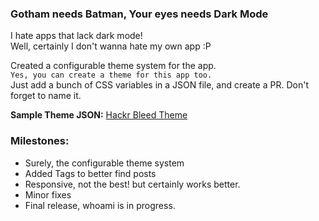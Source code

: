 ### Gotham needs Batman, Your eyes needs Dark Mode
I hate apps that lack dark mode!  
Well, certainly I don't wanna hate my own app :P

Created a configurable theme system for the app.  
`Yes, you can create a theme for this app too.`  
Just add a bunch of CSS variables in a JSON file, and create a PR. Don't forget to name it.

**Sample Theme JSON:** [Hackr Bleed Theme](https://raw.githubusercontent.com/wannabemrrobot/daily-progress/main/themes/hackr.json)

### Milestones:
- Surely, the configurable theme system
- Added Tags to better find posts
- Responsive, not the best! but certainly works better.
- Minor fixes
- Final release, whoami is in progress.

